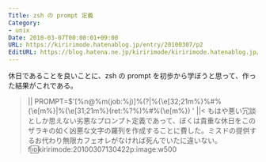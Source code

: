```yaml
---
Title: zsh の prompt 定義
Category:
- unix
Date: 2010-03-07T00:00:01+09:00
URL: https://kiririmode.hatenablog.jp/entry/20100307/p2
EditURL: https://blog.hatena.ne.jp/kiririmode/kiririmode.hatenablog.jp/atom/entry/8454420450078212079
---
```


休日であることを良いことに、zsh の prompt を初歩から学ぼうと思って、作った結果がこれである。
>||
PROMPT=$'[%n@%m(job:%j)]%(?|%{\e[32;21m%}%#%{\e[m%}|%{\e[31;21m%}(ret:%?%)%#%{\e[m%}) '
||<
もはや悪い冗談としか思えない劣悪なプロンプト定義であって、ぼくは貴重な休日をこのザラキの如く凶悪な文字の羅列を作成することに費した。ミスドの提供するお代わり無限カフェオレがなければ死んでいたに違いない。
f:id:kiririmode:20100307130422p:image:w500

